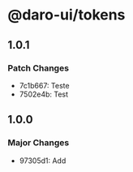 # @daro-ui/tokens

## 1.0.1

### Patch Changes

- 7c1b667: Teste
- 7502e4b: Test

## 1.0.0

### Major Changes

- 97305d1: Add
